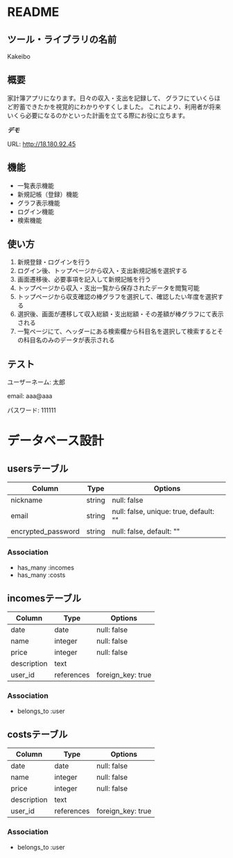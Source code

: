# README

## ツール・ライブラリの名前

Kakeibo

## 概要

家計簿アプリになります。日々の収入・支出を記録して、
グラフにていくらほど貯蓄できたかを視覚的にわかりやすくしました。
これにより、利用者が将来いくら必要になるのかといった計画を立てる際にお役に立ちます。

***デモ***

URL: http://18.180.92.45

## 機能

- 一覧表示機能
- 新規記帳（登録）機能
- グラフ表示機能
- ログイン機能
- 検索機能


## 使い方

1. 新規登録・ログインを行う
2. ログイン後、トップページから収入・支出新規記帳を選択する
3. 画面遷移後、必要事項を記入して新規記帳を行う
4. トップページから収入・支出一覧から保存されたデータを閲覧可能
5. トップページから収支確認の棒グラフを選択して、確認したい年度を選択する
6. 選択後、画面が遷移して収入総額・支出総額・その差額が棒グラフにて表示される
7. 一覧ページにて、ヘッダーにある検索欄から科目名を選択して検索するとその科目名のみのデータが表示される


## テスト

ユーザーネーム: 太郎

email: aaa@aaa

パスワード: 111111


# データベース設計

## usersテーブル
|Column|Type|Options|
|------|----|-------|
|nickname|string|null: false|
|email|string|null: false, unique: true, default: ""|
|encrypted_password|string|null: false, default: ""|


### Association
- has_many :incomes
- has_many :costs


## incomesテーブル
|Column|Type|Options|
|------|----|-------|
|date|date|null: false|
|name|integer|null: false|
|price|integer|null: false|
|description|text||
|user_id|references|foreign_key: true|

### Association
- belongs_to :user


## costsテーブル
|Column|Type|Options|
|------|----|-------|
|date|date|null: false|
|name|integer|null: false|
|price|integer|null: false|
|description|text||
|user_id|references|foreign_key: true|

### Association
- belongs_to :user
